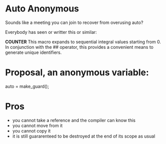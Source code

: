 









Auto Anonymous
==============

Sounds like a meeting you can join to recover from overusing auto?

Everybody has seen or writter this or similar:

__COUNTER__
This macro expands to sequential integral values starting from 0. In conjunction with the ## operator, this provides a convenient means to generate unique identifiers.




Proposal, an anonymous variable:
================================

   auto = make_guard();

Pros
====
- you cannot take a reference and the compiler can know this
- you cannot move from it
- you cannot copy it
- it is still guararenteed to be destroyed at the end of its scope as usual
